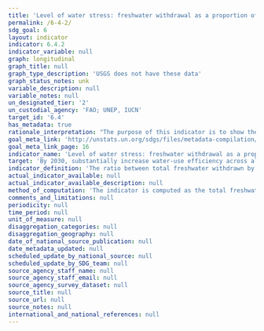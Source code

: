 ```yaml
---
title: 'Level of water stress: freshwater withdrawal as a proportion of available freshwater resources'
permalink: /6-4-2/
sdg_goal: 6
layout: indicator
indicator: 6.4.2
indicator_variable: null
graph: longitudinal
graph_title: null
graph_type_description: 'USGS does not have these data'
graph_status_notes: unk
variable_description: null
variable_notes: null
un_designated_tier: '2'
un_custodial_agency: 'FAO; UNEP, IUCN'
target_id: '6.4'
has_metadata: true
rationale_interpretation: "The purpose of this indicator is to show the degree to which water resources are being exploited to meet the country's water demand. It measures a country's pressure on its water resources and therefore the challenge on the sustainability of its water use. It tracks progress in regard to \"withdrawals and supply of freshwater to address water scarcity\", i.e. the environmental component of target 6.4. \nThe indicator shows to what extent water resources are already used, and signals the importance of effective supply and demand management policies. It can also indicate the likelihood of increasing competition and conflict between different water uses and users in a situation of increasing water scarcity. Increased water stress, shown by an increase in the value of the indicator, has potentially negative effects on the sustainability of the natural resources and on economic development. On the other hand, low values of the indicator indicate that water does not represent a particular challenge for economic development and sustainability."
goal_meta_link: 'http://unstats.un.org/sdgs/files/metadata-compilation/Metadata-Goal-6.pdf'
goal_meta_link_page: 16
indicator_name: 'Level of water stress: freshwater withdrawal as a proportion of available freshwater resources'
target: 'By 2030, substantially increase water-use efficiency across all sectors and ensure sustainable withdrawals and supply of freshwater to address water scarcity and substantially reduce the number of people suffering from water scarcity.'
indicator_definition: 'The ratio between total freshwater withdrawn by all major sectors and total renewable freshwater resources, after having taken into account environmental water requirements. Main sectors, as defined by ISIC standards, can include for example agriculture; forestry and fishing; manufacturing; electricity industry; and municipalities. This indicator is also known as water withdrawal intensity. The indicator builds on MDG indicator 7.5 and also accounts for environmental water requirements.This indicator provides an estimate of pressure by all sectors on the country''s renewable freshwater resources. A low level of water stress indicates a situation where the combined withdrawal by all sectors is marginal in relation to the resources, and has therefore little potential impact on the sustainability of the resources or on the potential competition between users. A high level of water stress indicates a situation where the combined withdrawal by all sectors represents a substantial share of the total renewable freshwater resources, with potentially larger impacts on the sustainability of the resources and potential situations of conflicts and competition between users. Total renewable freshwater resources (TRWR) are expressed as the sum of internal and external renewable water resources. The terms "water resources" and "water withdrawal" are understood here as freshwater resources and freshwater withdrawal. Internal renewable water resources are defined as the long-term average annual flow of rivers and recharge of groundwater for a given country generated from endogenous precipitation. External renewable water resources refer to the flows of water entering the country, taking into consideration the quantity of flows reserved to upstream and downstream countries through agreements or treaties (and, where available, the reduction of flow due to upstream withdrawal). Total freshwater withdrawal (TWW) is the volume of freshwater extracted from its source (rivers, lakes, aquifers) for agriculture, industries and municipalities. It is estimated at the country level for the following three main sectors: agriculture, municipalities (including domestic water withdrawal) and industries. Freshwater withdrawal includes primary freshwater (not withdrawn before), secondary freshwater (previously withdrawn and returned to rivers and groundwater) and fossil groundwater. It does not include non-conventional water, i.e. direct use of treated wastewater, direct use of agricultural drainage water and desalinated water. TWW is in general calculated as being the sum of total water withdrawal by sector minus direct use of wastewater, direct use of agricultural drainage water and use of desalinated water. Environmental water requirements (Env.) are established in order to protect the basic environmental services of freshwater ecosystems. Methods of computation of Env. are extremely variable. For the purpose of the SDG indicator, Env. are expressed as a percentage of the available water resources. More details on method of calculation of the above variables can be found at http://www.fao.org/nr/water/aquastat/water_res/index.stm or http://www.fao.org/nr/water/aquastat/data/wrs/readPdf.html?f=AFG-WRS_eng.pdf.'
actual_indicator_available: null
actual_indicator_available_description: null
method_of_computation: 'The indicator is computed as the total freshwater withdrawn (TWW) divided by the difference between the total renewable freshwater resources (TRWR) and the environmental water requirements (Env.), multiplied by 100. All variables are expressed in km3/year (10^9 m3/year).  Stress (%) = ( TWW / TRWR - Env. ) * 100 It is proposed to classify the level of water stress in three main categories (levels): low, high and very high. The thresholds for the indicator could be country specific, to reflect differences in climate and national water management objectives. Alternatively, uniform thresholds could be proposed using existing literature and taking into account environmental water requirements.'
comments_and_limitations: null
periodicity: null
time_period: null
unit_of_measure: null
disaggregation_categories: null
disaggregation_geography: null
date_of_national_source_publication: null
date_metadata_updated: null
scheduled_update_by_national_source: null
scheduled_update_by_SDG_team: null
source_agency_staff_name: null
source_agency_staff_email: null
source_agency_survey_dataset: null
source_title: null
source_url: null
source_notes: null
international_and_national_references: null
---
```


